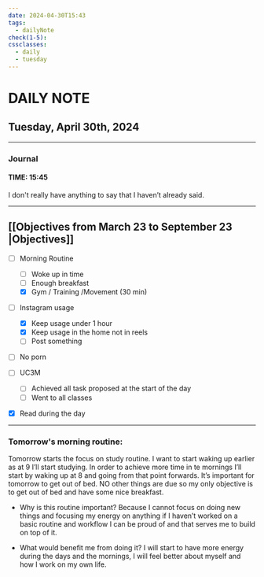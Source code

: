 ```yaml
---
date: 2024-04-30T15:43
tags:
  - dailyNote
check(1-5): 
cssclasses:
  - daily
  - tuesday
---
```


# DAILY NOTE
## Tuesday, April 30th, 2024

***
### Journal
#### TIME: 15:45
I don't really have anything to say that I haven’t already said.
***

## [[Objectives from March 23 to September 23 |Objectives]]

- [ ] Morning Routine
	- [ ] Woke up in time
	- [ ] Enough breakfast
	- [x] Gym / Training /Movement (30 min)

- [ ]  Instagram usage
	- [x] Keep usage under 1 hour
	- [x] Keep usage in the home not in reels
	- [ ] Post something

- [ ] No porn 

- [ ] UC3M
	- [ ] Achieved all task proposed at the start of the day
	- [ ] Went to all classes

- [x] Read during the day


---
### Tomorrow's morning routine: 
Tomorrow starts the focus on study routine. I want to start waking up earlier as at 9 I’ll start studying. In order to achieve more time in te mornings I’ll start by waking up at 8 and going from that point forwards. It’s important for tomorrow to get out of bed. NO other things are due so my only objective is to get out of bed and have some nice breakfast. 

+ Why is this routine important? 
Because I cannot focus on doing new things and focusing my energy on anything if I haven’t worked on a basic routine and workflow I can be proud of and that serves me to build on top of it. 

+ What would benefit me from doing it?
I will start to have more energy during the days and the mornings, I will feel better about myself and how I work on my own life. 